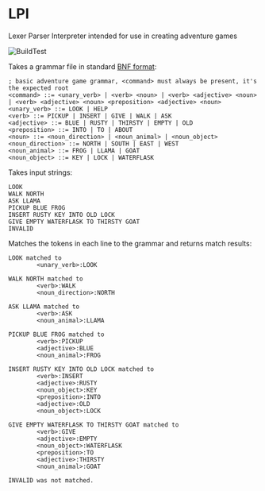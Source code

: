 # LPI
Lexer Parser Interpreter intended for use in creating adventure games

![BuildTest](https://github.com/kingdiesel/LPI/workflows/BuildAndTest/badge.svg)

Takes a grammar file in standard [BNF format](https://en.wikipedia.org/wiki/Backus%E2%80%93Naur_form):
```
; basic adventure game grammar, <command> must always be present, it's the expected root
<command> ::= <unary_verb> | <verb> <noun> | <verb> <adjective> <noun> | <verb> <adjective> <noun> <preposition> <adjective> <noun>
<unary_verb> ::= LOOK | HELP
<verb> ::= PICKUP | INSERT | GIVE | WALK | ASK
<adjective> ::= BLUE | RUSTY | THIRSTY | EMPTY | OLD
<preposition> ::= INTO | TO | ABOUT
<noun> ::= <noun_direction> | <noun_animal> | <noun_object>
<noun_direction> ::= NORTH | SOUTH | EAST | WEST
<noun_animal> ::= FROG | LLAMA | GOAT
<noun_object> ::= KEY | LOCK | WATERFLASK
```

Takes input strings:
```
LOOK
WALK NORTH
ASK LLAMA
PICKUP BLUE FROG
INSERT RUSTY KEY INTO OLD LOCK
GIVE EMPTY WATERFLASK TO THIRSTY GOAT
INVALID
```

Matches the tokens in each line to the grammar and returns match results:
```
LOOK matched to
        <unary_verb>:LOOK

WALK NORTH matched to
        <verb>:WALK
        <noun_direction>:NORTH

ASK LLAMA matched to
        <verb>:ASK
        <noun_animal>:LLAMA

PICKUP BLUE FROG matched to
        <verb>:PICKUP
        <adjective>:BLUE
        <noun_animal>:FROG

INSERT RUSTY KEY INTO OLD LOCK matched to
        <verb>:INSERT
        <adjective>:RUSTY
        <noun_object>:KEY
        <preposition>:INTO
        <adjective>:OLD
        <noun_object>:LOCK

GIVE EMPTY WATERFLASK TO THIRSTY GOAT matched to
        <verb>:GIVE
        <adjective>:EMPTY
        <noun_object>:WATERFLASK
        <preposition>:TO
        <adjective>:THIRSTY
        <noun_animal>:GOAT

INVALID was not matched.
```
